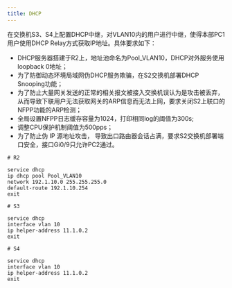 ```yaml
---
title: DHCP
---
```

在交换机S3、S4上配置DHCP中继，对VLAN10内的用户进行中继，使得本部PC1用户使用DHCP Relay方式获取IP地址。具体要求如下：
-  DHCP服务器搭建于R2上，地址池命名为Pool_VLAN10，DHCP对外服务使用loopback 0地址；
-  为了防御动态环境局域网伪DHCP服务欺骗，在S2交换机部署DHCP Snooping功能；
-  为了防止大量网关发送的正常的相关报文被接入交换机误认为是攻击被丢弃，从而导致下联用户无法获取网关的ARP信息而无法上网，要求关闭S2上联口的NFPP功能的ARP检测；
-  全局设置NFPP日志缓存容量为1024，打印相同log的阈值为300s;
-  调整CPU保护机制阈值为500pps；
-  为了防止伪 IP 源地址攻击， 导致出口路由器会话占满，要求S2交换机部署端口安全，接口Gi0/9只允许PC2通过。

```
# R2

service dhcp
ip dhcp pool Pool_VLAN10
network 192.1.10.0 255.255.255.0
default-route 192.1.10.254
exit

```

```
# S3

service dhcp
interface vlan 10
ip helper-address 11.1.0.2
exit

```

```
# S4

service dhcp
interface vlan 10
ip helper-address 11.1.0.2
exit

```